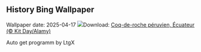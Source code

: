 ## History Bing Wallpaper
Wallpaper date: 2025-04-17
![](https://www.bing.com/th?id=OHR.EcuadorBird_FR-FR4091583945_UHD.jpg&w=1000)Download: [Coq-de-roche péruvien, Écuateur (© Kit Day/Alamy)](https://www.bing.com/th?id=OHR.EcuadorBird_FR-FR4091583945_UHD.jpg)

Auto get programm by LtgX
